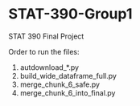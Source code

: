 # STAT-390-Group1
STAT 390 Final Project 

Order to run the files:
1. autdownload_*.py
2. build_wide_dataframe_full.py
3. merge_chunk_6_safe.py
4. merge_chunk_6_into_final.py
